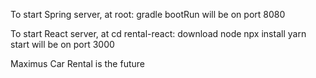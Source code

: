 To start Spring server, at root: 
    gradle bootRun
        will be on port 8080

To start React server, at cd rental-react:
    download node
    npx install
    yarn start
        will be on port 3000

Maximus Car Rental is the future 